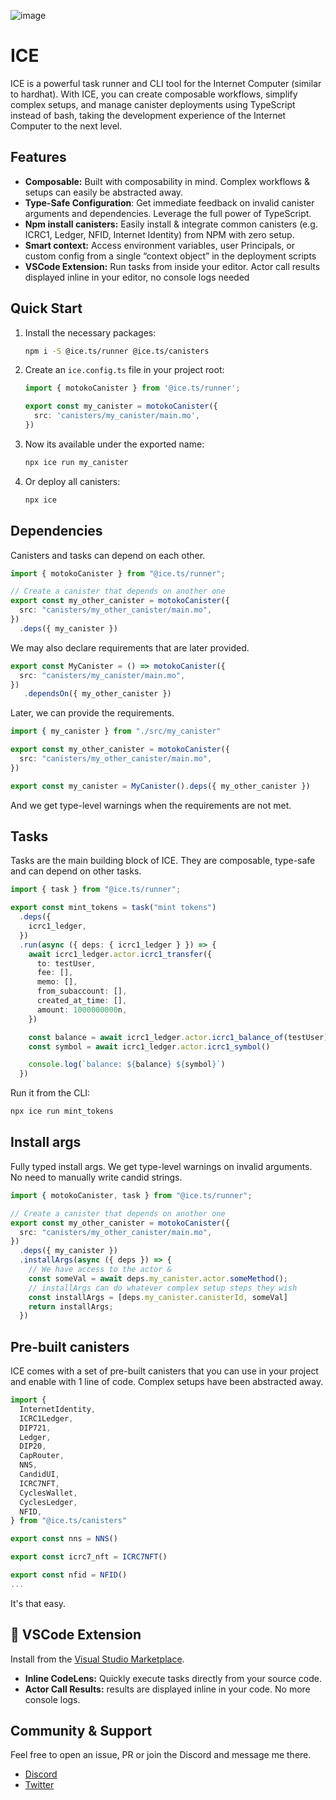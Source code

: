 ![image](https://github.com/user-attachments/assets/90c9aaeb-8421-4595-bd29-89b046636dda)


# ICE

ICE is a powerful task runner and CLI tool for the Internet Computer (similar to hardhat). With ICE, you can create composable workflows, simplify complex setups, and manage canister deployments using TypeScript instead of bash, taking the development experience of the Internet Computer to the next level.

## Features

- **Composable:** Built with composability in mind. Complex workflows & setups can easily be abstracted away.
- **Type-Safe Configuration**: Get immediate feedback on invalid canister arguments and dependencies. Leverage the full power of TypeScript.
- **Npm install canisters:** Easily install & integrate common canisters (e.g. ICRC1, Ledger, NFID, Internet Identity) from NPM with zero setup.
- **Smart context:** Access environment variables, user Principals, or custom config from a single “context object” in the deployment scripts
- **VSCode Extension:** Run tasks from inside your editor. Actor call results displayed inline in your editor, no console logs needed

## Quick Start

1. Install the necessary packages:
   ```bash
   npm i -S @ice.ts/runner @ice.ts/canisters
   ```

2. Create an `ice.config.ts` file in your project root:
   ```typescript
   import { motokoCanister } from '@ice.ts/runner';

   export const my_canister = motokoCanister({
     src: 'canisters/my_canister/main.mo',
   })
   ```

3. Now its available under the exported name:
   ```bash
   npx ice run my_canister
   ```

4. Or deploy all canisters:
   ```bash
   npx ice
   ```


## Dependencies

Canisters and tasks can depend on each other.

```typescript
import { motokoCanister } from "@ice.ts/runner";

// Create a canister that depends on another one
export const my_other_canister = motokoCanister({
  src: "canisters/my_other_canister/main.mo",
})
  .deps({ my_canister })
```

We may also declare requirements that are later provided.

```typescript
export const MyCanister = () => motokoCanister({
  src: "canisters/my_canister/main.mo",
})
   .dependsOn({ my_other_canister })
```
Later, we can provide the requirements.

```typescript
import { my_canister } from "./src/my_canister"

export const my_other_canister = motokoCanister({
  src: "canisters/my_other_canister/main.mo",
})

export const my_canister = MyCanister().deps({ my_other_canister })
```
And we get type-level warnings when the requirements are not met.

## Tasks

Tasks are the main building block of ICE. They are composable, type-safe and can depend on other tasks.

```typescript
import { task } from "@ice.ts/runner";

export const mint_tokens = task("mint tokens")
  .deps({
    icrc1_ledger,
  })
  .run(async ({ deps: { icrc1_ledger } }) => {
    await icrc1_ledger.actor.icrc1_transfer({
      to: testUser,
      fee: [],
      memo: [],
      from_subaccount: [],
      created_at_time: [],
      amount: 1000000000n,
    })

    const balance = await icrc1_ledger.actor.icrc1_balance_of(testUser)
    const symbol = await icrc1_ledger.actor.icrc1_symbol()

    console.log(`balance: ${balance} ${symbol}`)
  })
```

Run it from the CLI:

```bash
npx ice run mint_tokens
```

## Install args

Fully typed install args. We get type-level warnings on invalid arguments. No need to manually write candid strings.

```typescript
import { motokoCanister, task } from "@ice.ts/runner";

// Create a canister that depends on another one
export const my_other_canister = motokoCanister({
  src: "canisters/my_other_canister/main.mo",
})
  .deps({ my_canister })
  .installArgs(async ({ deps }) => {
    // We have access to the actor & 
    const someVal = await deps.my_canister.actor.someMethod();
    // installArgs can do whatever complex setup steps they wish
    const installArgs = [deps.my_canister.canisterId, someVal]
    return installArgs;
  })
```

## Pre-built canisters

ICE comes with a set of pre-built canisters that you can use in your project and enable with 1 line of code. Complex setups have been abstracted away.

```typescript
import {
  InternetIdentity,
  ICRC1Ledger,
  DIP721,
  Ledger,
  DIP20,
  CapRouter,
  NNS,
  CandidUI,
  ICRC7NFT,
  CyclesWallet,
  CyclesLedger,
  NFID,
} from "@ice.ts/canisters"

export const nns = NNS()

export const icrc7_nft = ICRC7NFT()

export const nfid = NFID()
...
```
It's that easy.

## 🔌 VSCode Extension

Install from the [Visual Studio Marketplace](https://marketplace.visualstudio.com/items?itemName=MioQuispe.vscode-ice-extension).


- **Inline CodeLens:** Quickly execute tasks directly from your source code.
- **Actor Call Results:** results are displayed inline in your code. No more console logs.

## Community & Support

Feel free to open an issue, PR or join the Discord and message me there.

- [Discord](https://discord.gg/SdeC8PF69M)
- [Twitter](https://twitter.com/antimaximal)
